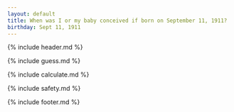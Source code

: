 ```yaml
---
layout: default
title: When was I or my baby conceived if born on September 11, 1911?
birthday: Sept 11, 1911
---
```


{% include header.md %}

{% include guess.md %}

{% include calculate.md %}

{% include safety.md %}

{% include footer.md %}



